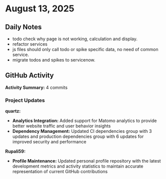 # August 13, 2025

## Daily Notes

- todo check why page is not working, calculation and display.
- refactor services
- js files should only call todo or spike specific data, no need of common service.
- migrate todos and spikes to servicenow.


## GitHub Activity

**Activity Summary:** 4 commits

### Project Updates

**quartz:**
- **Analytics Integration:** Added support for Matomo analytics to provide better website traffic and user behavior insights
- **Dependency Management:** Updated CI dependencies group with 3 updates and production dependencies group with 6 updates for improved security and performance

**Rupali59:**
- **Profile Maintenance:** Updated personal profile repository with the latest development metrics and activity statistics to maintain accurate representation of current GitHub contributions
